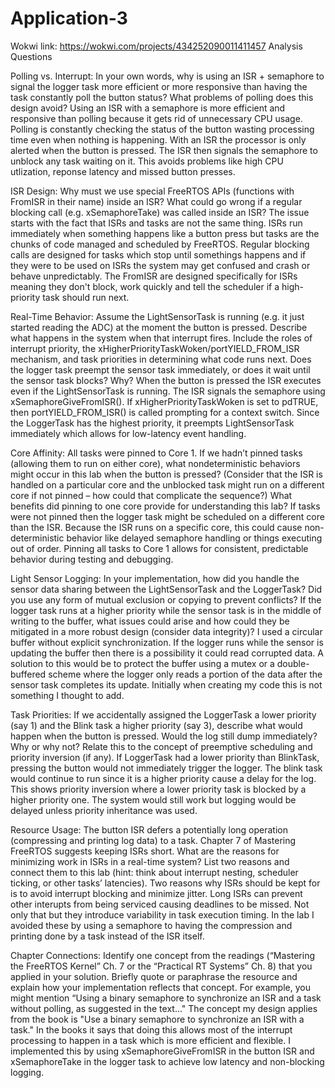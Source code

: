 # Application-3
Wokwi link: https://wokwi.com/projects/434252090011411457
Analysis Questions 

Polling vs. Interrupt: In your own words, why is using an ISR + semaphore to signal the logger task more efficient or more responsive than having the task constantly poll the button status? What problems of polling does this design avoid?
Using an ISR with a semaphore is more efficient and responsive than polling because it gets rid of unnecessary CPU usage. Polling is constantly checking the status of the button wasting processing time even when nothing is happening. With an ISR the processor is only alerted when the button is pressed. The ISR then signals the semaphore to unblock any task waiting on it. This avoids problems like high CPU utlization, reponse latency and missed button presses. 

ISR Design: Why must we use special FreeRTOS APIs (functions with FromISR in their name) inside an ISR? What could go wrong if a regular blocking call (e.g. xSemaphoreTake) was called inside an ISR?
The issue starts with the fact that ISRs and tasks are not the same thing. ISRs run immediately when something happens like a button press but tasks are the chunks of code managed and scheduled by FreeRTOS. Regular blocking calls are designed for tasks which stop until somethings happens and if they were to be used on ISRs the system may get confused and crash or behave unpredictably. The FromISR are designed specifically for ISRs meaning they don't block, work quickly and tell the scheduler if a high-priority task should run next. 

Real-Time Behavior: Assume the LightSensorTask is running (e.g. it just started reading the ADC) at the moment the button is pressed. Describe what happens in the system when that interrupt fires. Include the roles of interrupt priority, the xHigherPriorityTaskWoken/portYIELD_FROM_ISR mechanism, and task priorities in determining what code runs next. Does the logger task preempt the sensor task immediately, or does it wait until the sensor task blocks? Why?
When the button is pressed the ISR executes even if the LightSensorTask is running. The ISR signals the semaphore using xSemaphoreGiveFromISR(). If xHigherPriorityTaskWoken is set to pdTRUE, then portYIELD_FROM_ISR() is called prompting for a context switch. Since the LoggerTask has the highest priority, it preempts LightSensorTask immediately which allows for low-latency event handling.

Core Affinity: All tasks were pinned to Core 1. If we hadn’t pinned tasks (allowing them to run on either core), what nondeterministic behaviors might occur in this lab when the button is pressed? (Consider that the ISR is handled on a particular core and the unblocked task might run on a different core if not pinned – how could that complicate the sequence?) What benefits did pinning to one core provide for understanding this lab?
If tasks were not pinned then the logger task might be scheduled on a different core than the ISR. Because the ISR runs on a specific core, this could cause non-deterministic behavior like delayed semaphore handling or things executing out of order. Pinning all tasks to Core 1 allows for consistent, predictable behavior during testing and debugging. 

Light Sensor Logging: In your implementation, how did you handle the sensor data sharing between the LightSensorTask and the LoggerTask? Did you use any form of mutual exclusion or copying to prevent conflicts? If the logger task runs at a higher priority while the sensor task is in the middle of writing to the buffer, what issues could arise and how could they be mitigated in a more robust design (consider data integrity)?
I used a circular buffer without explicit synchronization. If the logger runs while the sensor is updating the buffer then there is a possibility it could read corrupted data. A solution to this would be to protect the buffer using a mutex or a double-buffered scheme where the logger only reads a portion of the data after the sensor task completes its update. Initially when creating my code this is not something I thought to add. 

Task Priorities: If we accidentally assigned the LoggerTask a lower priority (say 1) and the Blink task a higher priority (say 3), describe what would happen when the button is pressed. Would the log still dump immediately? Why or why not? Relate this to the concept of preemptive scheduling and priority inversion (if any).
If LoggerTask had a lower priority than BlinkTask, pressing the button would not immediately trigger the logger. The blink task would continue to run since it is a higher priority cause a delay for the log. This shows priority inversion where a lower priority task is blocked by a higher priority one. The system would still work but logging would be delayed unless priority inheritance was used. 

Resource Usage: The button ISR defers a potentially long operation (compressing and printing log data) to a task. Chapter 7 of Mastering FreeRTOS suggests keeping ISRs short. What are the reasons for minimizing work in ISRs in a real-time system? List two reasons and connect them to this lab (hint: think about interrupt nesting, scheduler ticking, or other tasks’ latencies).
Two reasons why ISRs should be kept for is to avoid interrupt blocking and minimize jitter. Long ISRs can prevent other interupts from being serviced causing deadlines to be missed. Not only that but they introduce variability in task execution timing. In the lab I avoided these by using a semaphore to having the compression and printing done by a task instead of the ISR itself. 

Chapter Connections: Identify one concept from the readings (“Mastering the FreeRTOS Kernel” Ch. 7 or the “Practical RT Systems” Ch. 8) that you applied in your solution. Briefly quote or paraphrase the resource and explain how your implementation reflects that concept. For example, you might mention “Using a binary semaphore to synchronize an ISR and a task without polling, as suggested in the text..."
The concept my design applies from the book is "Use a binary semaphore to synchronize an ISR with a task." In the books it says that doing this allows most of the interrupt processing to happen in a task which is more efficient and flexible. I implemented  this by using xSemaphoreGiveFromISR in the button ISR and xSemaphoreTake in the logger task to achieve low latency and non-blocking logging. 
